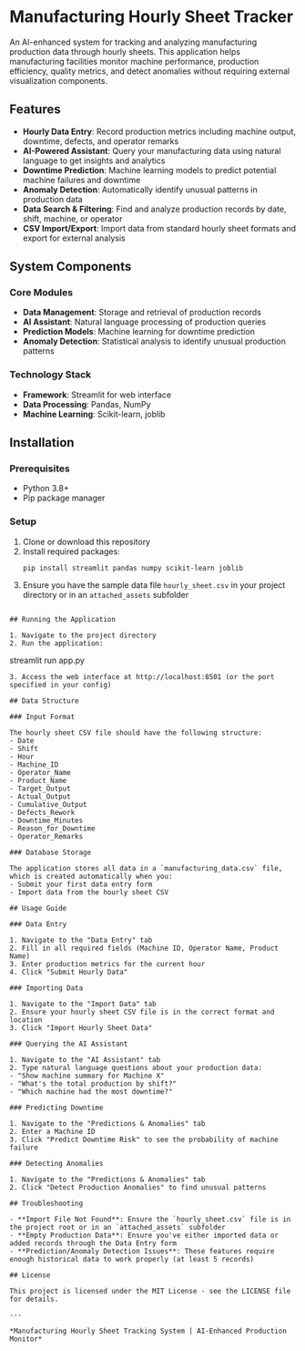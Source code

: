 # Manufacturing Hourly Sheet Tracker

An AI-enhanced system for tracking and analyzing manufacturing production data through hourly sheets. This application helps manufacturing facilities monitor machine performance, production efficiency, quality metrics, and detect anomalies without requiring external visualization components.

## Features

- **Hourly Data Entry**: Record production metrics including machine output, downtime, defects, and operator remarks
- **AI-Powered Assistant**: Query your manufacturing data using natural language to get insights and analytics
- **Downtime Prediction**: Machine learning models to predict potential machine failures and downtime
- **Anomaly Detection**: Automatically identify unusual patterns in production data
- **Data Search & Filtering**: Find and analyze production records by date, shift, machine, or operator
- **CSV Import/Export**: Import data from standard hourly sheet formats and export for external analysis

## System Components

### Core Modules

- **Data Management**: Storage and retrieval of production records
- **AI Assistant**: Natural language processing of production queries
- **Prediction Models**: Machine learning for downtime prediction
- **Anomaly Detection**: Statistical analysis to identify unusual production patterns

### Technology Stack

- **Framework**: Streamlit for web interface
- **Data Processing**: Pandas, NumPy
- **Machine Learning**: Scikit-learn, joblib

## Installation

### Prerequisites

- Python 3.8+
- Pip package manager

### Setup

1. Clone or download this repository
2. Install required packages:
   ```
   pip install streamlit pandas numpy scikit-learn joblib
   ```
3. Ensure you have the sample data file `hourly_sheet.csv` in your project directory or in an `attached_assets` subfolder


```

## Running the Application

1. Navigate to the project directory
2. Run the application:
   ```
   streamlit run app.py
   ```
3. Access the web interface at http://localhost:8501 (or the port specified in your config)

## Data Structure

### Input Format

The hourly sheet CSV file should have the following structure:
- Date
- Shift
- Hour
- Machine_ID
- Operator_Name
- Product_Name
- Target_Output
- Actual_Output
- Cumulative_Output
- Defects_Rework
- Downtime_Minutes
- Reason_for_Downtime
- Operator_Remarks

### Database Storage

The application stores all data in a `manufacturing_data.csv` file, which is created automatically when you:
- Submit your first data entry form
- Import data from the hourly sheet CSV

## Usage Guide

### Data Entry

1. Navigate to the "Data Entry" tab
2. Fill in all required fields (Machine ID, Operator Name, Product Name)
3. Enter production metrics for the current hour
4. Click "Submit Hourly Data"

### Importing Data

1. Navigate to the "Import Data" tab
2. Ensure your hourly sheet CSV file is in the correct format and location
3. Click "Import Hourly Sheet Data"

### Querying the AI Assistant

1. Navigate to the "AI Assistant" tab
2. Type natural language questions about your production data:
   - "Show machine summary for Machine X"
   - "What's the total production by shift?"
   - "Which machine had the most downtime?"

### Predicting Downtime

1. Navigate to the "Predictions & Anomalies" tab
2. Enter a Machine ID
3. Click "Predict Downtime Risk" to see the probability of machine failure

### Detecting Anomalies

1. Navigate to the "Predictions & Anomalies" tab
2. Click "Detect Production Anomalies" to find unusual patterns

## Troubleshooting

- **Import File Not Found**: Ensure the `hourly_sheet.csv` file is in the project root or in an `attached_assets` subfolder
- **Empty Production Data**: Ensure you've either imported data or added records through the Data Entry form
- **Prediction/Anomaly Detection Issues**: These features require enough historical data to work properly (at least 5 records)

## License

This project is licensed under the MIT License - see the LICENSE file for details.

---

*Manufacturing Hourly Sheet Tracking System | AI-Enhanced Production Monitor*

